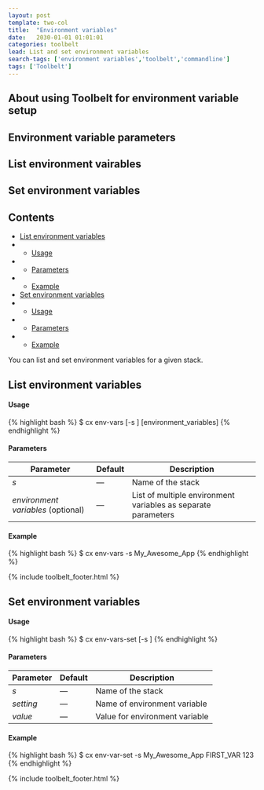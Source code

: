 ```yaml
---
layout: post
template: two-col
title:  "Environment variables"
date:   2030-01-01 01:01:01
categories: toolbelt
lead: List and set environment variables
search-tags: ['environment variables','toolbelt','commandline']
tags: ['Toolbelt']
---
```


## About using Toolbelt for environment variable setup
## Environment variable parameters
## List environment vairables
## Set environment variables

<h2>Contents</h2>
<ul class="page-toc">
	<li><a href="#list">List environment variables</a></li>
	        <li>
                <ul>
                <li><a href="#usage">Usage</a></li>
                </ul>
            </li>
            <li>
                <ul>
                <li><a href="#params">Parameters</a></li>
                </ul>
            </li>
            <li>
                <ul>
                <li><a href="#example">Example</a></li>
                </ul>
            </li>
	<li><a href="#set">Set environment variables</a></li>
	        <li>
                <ul>
                <li><a href="#usage">Usage</a></li>
                </ul>
            </li>
            <li>
                <ul>
                <li><a href="#params">Parameters</a></li>
                </ul>
            </li>
            <li>
                <ul>
                <li><a href="#example">Example</a></li>
                </ul>
            </li>
</ul>
You can list and set environment variables for a given stack.

<h2 id="list">List environment variables</h2>
<h4 id="usage">Usage</h4>
{% highlight bash %}
$ cx env-vars [-s <stack>] [environment_variables]
{% endhighlight %}

<h4 id="params">Parameters</h4>

<table class='table table-bordered table-striped table-small'>
    <thead>
        <tr>
            <th align="center">Parameter</th>
            <th align="center">Default</th>
            <th align="center">Description</th>
        </tr>
    </thead>
    <tbody>
        <tr>
            <td><i>s</i></td>
            <td>&mdash;</td>
            <td>Name of the stack</td>
        </tr>
        <tr>
            <td><i>environment variables</i> (optional)</td>
            <td>&mdash;</td>
            <td>List of multiple environment variables as separate parameters</td>
        </tr>
    </tbody>
</table>

<h4 id="example">Example</h4>

{% highlight bash %}
$ cx env-vars -s My_Awesome_App
{% endhighlight %}

{% include toolbelt_footer.html %}

<h2 id="set">Set environment variables</h2>
<h4 id="usage">Usage</h4>
{% highlight bash %}
$ cx env-vars-set [-s <stack>] <setting> <value>
{% endhighlight %}

<h4 id="params">Parameters</h4>

<table class='table table-bordered table-striped table-small'>
    <thead>
        <tr>
            <th align="center">Parameter</th>
            <th align="center">Default</th>
            <th align="center">Description</th>
        </tr>
    </thead>
    <tbody>
        <tr>
            <td><i>s</i></td>
            <td>&mdash;</td>
            <td>Name of the stack</td>
        </tr>
        <tr>
            <td><i>setting</i></td>
            <td>&mdash;</td>
            <td>Name of environment variable</td>
        </tr>
        <tr>
            <td><i>value</i></td>
            <td>&mdash;</td>
            <td>Value for environment variable</td>
        </tr>
    </tbody>
</table>

<h4 id="example">Example</h4>

{% highlight bash %}
$ cx env-var-set -s My_Awesome_App FIRST_VAR 123
{% endhighlight %}

{% include toolbelt_footer.html %}
